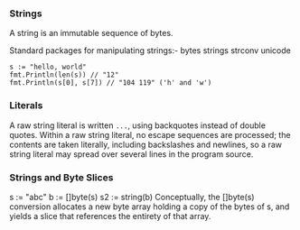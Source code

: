 ### Strings
A string is an immutable sequence of bytes.

Standard packages for manipulating strings:-
bytes
strings
strconv
unicode

```
s := "hello, world"
fmt.Println(len(s)) // "12"
fmt.Println(s[0], s[7]) // "104 119" ('h' and 'w')
```

### Literals

A raw string literal is written `...`, using backquotes instead of double quotes. Within a raw
string literal, no escape sequences are processed; the contents are taken literally, including
backslashes and newlines, so a raw string literal may spread over several lines in the program
source.

### Strings and Byte Slices
s := "abc"
b := []byte(s)
s2 := string(b)
Conceptually, the []byte(s) conversion allocates a new byte array holding a copy of the bytes
of s, and yields a slice that references the entirety of that array.